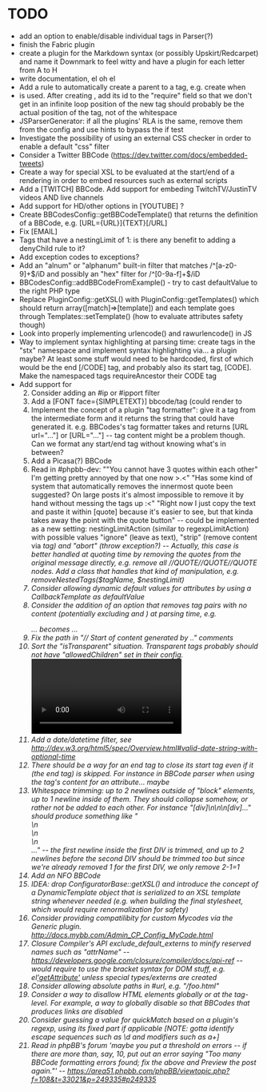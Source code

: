 TODO
====

- add an option to enable/disable individual tags in Parser(?)
- finish the Fabric plugin
- create a plugin for the Markdown syntax (or possibly Upskirt/Redcarpet) and name it Downmark to feel witty and have a plugin for each letter from A to H
- write documentation, el oh el
- Add a rule to automatically create a parent to a tag, e.g. create <LIST> when <LI> is used. After creating <LIST>, add its id to the "require" field so that we don't get in an infinite loop position of the new tag should probably be the actual position of the tag, not of the whitespace
- JSParserGenerator: if all the plugins' RLA is the same, remove them from the config and use hints to bypass the if test
- Investigate the possibility of using an external CSS checker in order to enable a default "css" filter
- Consider a Twitter BBCode (https://dev.twitter.com/docs/embedded-tweets)
- Create a way for special XSL to be evaluated at the start/end of a rendering in order to embed resources such as external scripts
- Add a [TWITCH] BBCode. Add support for embeding TwitchTV/JustinTV videos AND live channels
- Add support for HD/other options in [YOUTUBE] ?
- Create BBCodesConfig::getBBCodeTemplate() that returns the definition of a BBCode, e.g. [URL={URL}]{TEXT}[/URL]
- Fix [EMAIL]
- Tags that have a nestingLimit of 1: is there any benefit to adding a denyChild rule to it?
- Add exception codes to exceptions?
- Add an "alnum" or "alphanum" built-in filter that matches /^[a-z0-9]+$/iD and possibly an "hex" filter for /^[0-9a-f]+$/iD
- BBCodesConfig::addBBCodeFromExample() - try to cast defaultValue to the right PHP type
- Replace PluginConfig::getXSL() with PluginConfig::getTemplates() which should return array([match]=>[template]) and each template goes through Templates::setTemplate() (how to evaluate attributes safety though)
- Look into properly implementing urlencode() and rawurlencode() in JS
- Way to implement syntax highlighting at parsing time: create tags in the "stx" namespace and implement syntax highlighting via... a plugin maybe? At least some stuff would need to be hardcoded, first of which would be the end [/CODE] tag, and probably also its start tag, [CODE]. Make the namespaced tags requireAncestor their CODE tag
- Add support for <ol start="2"/>
- Consider adding an #ip or #ipport filter
- Add a [FONT face={SIMPLETEXT}] bbcode/tag (could render to <span style="font-family:{SIMPLETEXT}">
- Implement the concept of a plugin "tag formatter": give it a tag from the intermediate form and it returns the string that could have generated it. e.g. BBCodes's tag formatter takes <URL url="..."> and returns [URL url="..."] or [URL="..."] -- tag content might be a problem though. Can we format any start/end tag without knowing what's in between?
- Add a Picasa(?) BBCode
- Read in #phpbb-dev: ""You cannot have 3 quotes within each other" I'm getting pretty annoyed by that one now >.<" "Has some kind of system that automatically removes the innermost quote been suggested? On large posts it's almost impossible to remove it by hand without messing the tags up :<" "Right now I just copy the text and paste it within [quote] because it's easier to see, but that kinda takes away the point with the quote button" -- could be implemented as a new setting: nestingLimitAction (similar to regexpLimitAction) with possible values "ignore" (leave as text), "strip" (remove content via <i> tag) and "abort" (throw exception?) -- Actually, this case is better handled at quoting time by removing the quotes from the original message directly, e.g. remove all //QUOTE//QUOTE//QUOTE nodes. Add a class that handles that kind of manipulation, e.g. removeNestedTags($tagName, $nestingLimit)
- Consider allowing dynamic default values for attributes by using a CallbackTemplate as defaultValue
- Consider the addition of an option that removes tag pairs with no content (potentially excluding <st/> and <et/>) at parsing time, e.g. <rt><P></P><QUOTE>...</QUOTE></rt> becomes <rt><QUOTE>...</QUOTE></rt>
- Fix the path in "// Start of content generated by .." comments
- Sort the "isTransparent" situation. Transparent tags probably should not have "allowedChildren" set in their config. <video>'s content model seems to indicate otherwise, though. Some tags are specifically allowed, *then* its content model is transparent.
- Add a date/datetime filter, see http://dev.w3.org/html5/spec/Overview.html#valid-date-string-with-optional-time
- There should be a way for an end tag to close its start tag even if it (the end tag) is skipped. For instance in BBCode parser when using the tag's content for an attribute... maybe
- Whitespace trimming: up to 2 newlines outside of "block" elements, up to 1 newline inside of them. They should collapse somehow, or rather not be added to each other. For instance "[div]\n\n\n[div]..." should produce something like "<DIV><i>\n</i><BR>\n</BR><i>\n</i><DIV>..." -- the first newline inside the first DIV is trimmed, and up to 2 newlines before the second DIV should be trimmed too but since we're already removed 1 for the first DIV, we only remove 2-1=1
- Add an NFO BBCode
- IDEA: drop ConfiguratorBase::getXSL() and introduce the concept of a DynamicTemplate object that is serialized to an XSL template string whenever needed (e.g. when building the final stylesheet, which would require renormalization for safety)
- Consider providing compatilibity for custom Mycodes via the Generic plugin. http://docs.mybb.com/Admin_CP_Config_MyCode.html
- Closure Compiler's API exclude_default_externs to minify reserved names such as "attrName" -- https://developers.google.com/closure/compiler/docs/api-ref -- would require to use the bracket syntax for DOM stuff, e.g. el['getAttribute'](attrName) unless special types/externs are created
- Consider allowing absolute paths in #url, e.g. "/foo.html"
- Consider a way to disallow HTML elements globally or at the tag-level. For example, a way to globally disable <a> so that BBCodes that produces links are disabled
- Consider guessing a value for quickMatch based on a plugin's regexp, using its fixed part if applicable [NOTE: gotta identify escape sequences such as \d and modifiers such as a+]
- Read in phpBB's forum 'maybe you put a threshold on errors -- if there are more than, say, 10, put out an error saying "Too many BBCode formatting errors found; fix the above and Preview the post again."' -- https://area51.phpbb.com/phpBB/viewtopic.php?f=108&t=33021&p=249335#p249335
